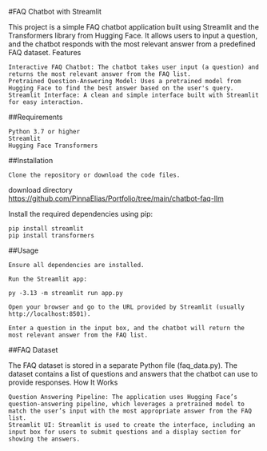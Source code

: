 #FAQ Chatbot with Streamlit

This project is a simple FAQ chatbot application built using Streamlit and the Transformers library from Hugging Face. It allows users to input a question, and the chatbot responds with the most relevant answer from a predefined FAQ dataset.
Features

    Interactive FAQ Chatbot: The chatbot takes user input (a question) and returns the most relevant answer from the FAQ list.
    Pretrained Question-Answering Model: Uses a pretrained model from Hugging Face to find the best answer based on the user's query.
    Streamlit Interface: A clean and simple interface built with Streamlit for easy interaction.

##Requirements

    Python 3.7 or higher
    Streamlit
    Hugging Face Transformers

##Installation

    Clone the repository or download the code files.

download directory https://github.com/PinnaElias/Portfolio/tree/main/chatbot-faq-llm

Install the required dependencies using pip:

    pip install streamlit
    pip install transformers

##Usage

    Ensure all dependencies are installed.

    Run the Streamlit app:

    py -3.13 -m streamlit run app.py

    Open your browser and go to the URL provided by Streamlit (usually http://localhost:8501).

    Enter a question in the input box, and the chatbot will return the most relevant answer from the FAQ list.

##FAQ Dataset

The FAQ dataset is stored in a separate Python file (faq_data.py). The dataset contains a list of questions and answers that the chatbot can use to provide responses.
How It Works

    Question Answering Pipeline: The application uses Hugging Face’s question-answering pipeline, which leverages a pretrained model to match the user’s input with the most appropriate answer from the FAQ list.
    Streamlit UI: Streamlit is used to create the interface, including an input box for users to submit questions and a display section for showing the answers.